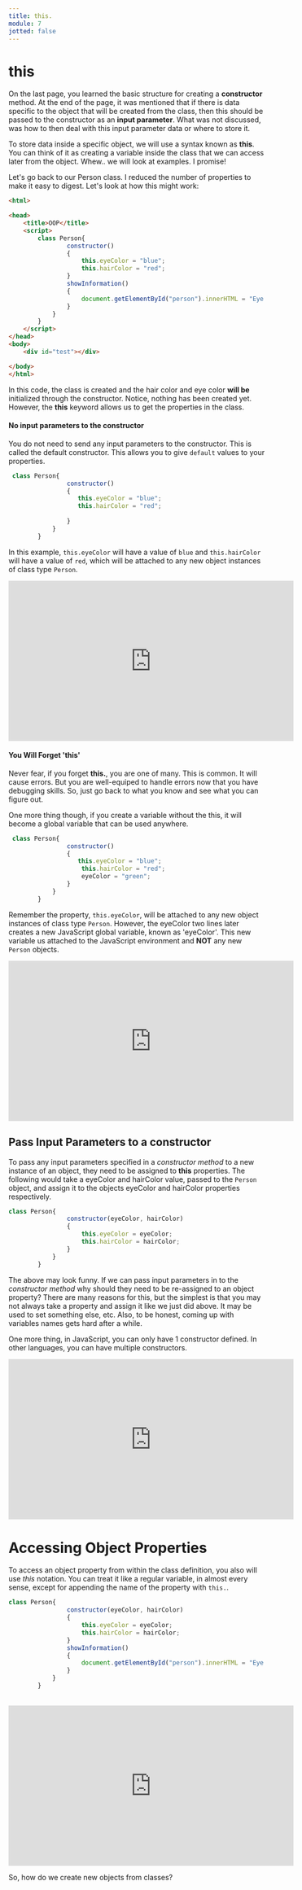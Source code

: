 ```yaml
---
title: this.
module: 7
jotted: false
---
```


# this

On the last page, you learned the basic structure for creating a **constructor** method. At the end of the page, it was mentioned that if there is data specific to the object that will be created from the class, then this should be passed to the constructor as an **input parameter**. What was not discussed, was how to then deal with this input parameter data or where to store it.

To store data inside a specific object, we will use a syntax known as **this**. You can think of it as creating a variable inside the class that we can access later from the object. Whew.. we will look at examples.  I promise!

Let's go back to our Person class. I reduced the number of properties to make it easy to digest.  Let's look at how this might work:

```html
<html>

<head>
    <title>OOP</title>
    <script>
        class Person{
                constructor()
                {
                    this.eyeColor = "blue";
                    this.hairColor = "red";
                }
                showInformation()
                {
                    document.getElementById("person").innerHTML = "Eye Color: " + this.eyeColor + "<br>Hair Color: " + this.hairColor;
                }   
            }
        }
    </script>
</head>
<body>
    <div id="test"></div>

</body>
</html>
```
In this code, the class is created and the hair color and eye color **will be** initialized through the constructor.  Notice, nothing has been created yet.  However, the **this** keyword allows us to get the properties in the class.

#### No input parameters to the constructor

You do not need to send any input parameters to the constructor.  This is called the default constructor. This allows you to give `default` values to your properties. 

```js
 class Person{
                constructor()
                {
                   this.eyeColor = "blue";
                   this.hairColor = "red";
                    
                }
            }
        }
```

In this example, `this.eyeColor` will have a value of `blue` and `this.hairColor` will have a value of `red`, which will be attached to any new object instances of class type `Person`.

<iframe width="560" height="315" src="https://www.youtube.com/embed/t2BM1P9ozYM" frameborder="0" allow="accelerometer; autoplay; encrypted-media; gyroscope; picture-in-picture" allowfullscreen></iframe>

#### You Will Forget 'this'

Never fear, if you forget **this.**, you are one of many.  This is common.  It will cause errors.  But you are well-equiped to handle errors now that you have debugging skills.  So, just go back to what you know and see what you can figure out.

One more thing though, if you create a variable without the this, it will become a global variable that can be used anywhere.

```js
 class Person{
                constructor()
                {
                   this.eyeColor = "blue";
                    this.hairColor = "red";
                    eyeColor = "green";
                }
            }
        }
```

Remember the property, `this.eyeColor`, will be attached to any new object instances of class type `Person`. However, the eyeColor two lines later creates a new JavaScript global variable, known as 'eyeColor'. This new variable us attached to the JavaScript environment and **NOT** any new `Person` objects.

<iframe width="560" height="315" src="https://www.youtube.com/embed/V20V47rF0GQ" frameborder="0" allow="accelerometer; autoplay; encrypted-media; gyroscope; picture-in-picture" allowfullscreen></iframe>

## Pass Input Parameters to a constructor

To pass any input parameters specified in a _constructor method_ to a new instance of an object, they need to be assigned to **this** properties. The following would take a eyeColor and hairColor value, passed to the `Person` object, and assign it to the objects eyeColor and hairColor properties respectively.

```js
class Person{
                constructor(eyeColor, hairColor)
                {
                    this.eyeColor = eyeColor;
                    this.hairColor = hairColor;
                }
            }
        }
```

The above may look funny. If we can pass input parameters in to the _constructor method_ why should they need to be re-assigned to an object property? There are many reasons for this, but the simplest is that you may not always take a property and assign it like we just did above. It may be used to set something else, etc.  Also, to be honest, coming up with variables names gets hard after a while.

One more thing, in JavaScript, you can only have 1 constructor defined. In other languages, you can have multiple constructors.

<iframe width="560" height="315" src="https://www.youtube.com/embed/IUYSNFicx74" frameborder="0" allow="accelerometer; autoplay; encrypted-media; gyroscope; picture-in-picture" allowfullscreen></iframe>

# Accessing Object Properties

To access an object property from within the class definition, you also will use *this* notation. You can treat it like a regular variable, in almost every sense, except for appending the name of the property with `this.`.

```js
class Person{
                constructor(eyeColor, hairColor)
                {
                    this.eyeColor = eyeColor;
                    this.hairColor = hairColor;
                }
                showInformation()
                {
                    document.getElementById("person").innerHTML = "Eye Color: " + this.eyeColor + "<br>Hair Color: " + this.hairColor;
                }
            }
        }
```
<br/>
<iframe width="560" height="315" src="https://www.youtube.com/embed/K8kqo7CNJD8" frameborder="0" allow="accelerometer; autoplay; encrypted-media; gyroscope; picture-in-picture" allowfullscreen></iframe>

So, how do we create new objects from classes?

